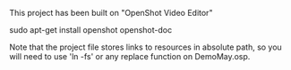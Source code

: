 This project has been built on "OpenShot Video Editor"

   sudo apt-get install openshot openshot-doc
   
Note that the project file stores links to resources in absolute path, so you will need to use 'ln -fs' or any replace function on DemoMay.osp.
